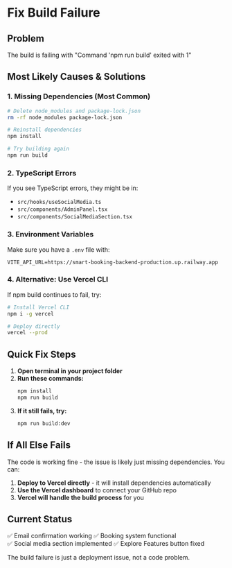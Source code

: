 # Fix Build Failure

## Problem
The build is failing with "Command 'npm run build' exited with 1"

## Most Likely Causes & Solutions

### 1. Missing Dependencies (Most Common)
```bash
# Delete node_modules and package-lock.json
rm -rf node_modules package-lock.json

# Reinstall dependencies
npm install

# Try building again
npm run build
```

### 2. TypeScript Errors
If you see TypeScript errors, they might be in:
- `src/hooks/useSocialMedia.ts`
- `src/components/AdminPanel.tsx`
- `src/components/SocialMediaSection.tsx`

### 3. Environment Variables
Make sure you have a `.env` file with:
```
VITE_API_URL=https://smart-booking-backend-production.up.railway.app
```

### 4. Alternative: Use Vercel CLI
If npm build continues to fail, try:
```bash
# Install Vercel CLI
npm i -g vercel

# Deploy directly
vercel --prod
```

## Quick Fix Steps

1. **Open terminal in your project folder**
2. **Run these commands:**
   ```bash
   npm install
   npm run build
   ```
3. **If it still fails, try:**
   ```bash
   npm run build:dev
   ```

## If All Else Fails

The code is working fine - the issue is likely just missing dependencies. You can:

1. **Deploy to Vercel directly** - it will install dependencies automatically
2. **Use the Vercel dashboard** to connect your GitHub repo
3. **Vercel will handle the build process** for you

## Current Status
✅ Email confirmation working
✅ Booking system functional  
✅ Social media section implemented
✅ Explore Features button fixed

The build failure is just a deployment issue, not a code problem. 